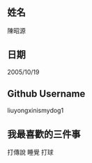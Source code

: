 姓名
----
陳昭源

日期
----
2005/10/19

Github Username
---------------
liuyongxinismydog1

我最喜歡的三件事
---------------
打傳說 睡覺 打球
